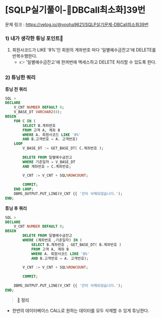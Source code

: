 # \[SQLP실기풀이-DBCall최소화]39번

문제 링크 : https://velog.io/@yooha9621/SQLP실기문제-DBCall최소화39번

### 1) 내가 생각한 튜닝 포인트🤔

1. 회원사코드가 LIKE '8%'인 회원의 계좌번호 마다 '일별예수금잔고'에 DELETE를 반복수행한다.
   * 👉 '일별예수금잔고'에 한꺼번에 액세스하고 DELETE 처리할 수 있도록 한다.

### 2) 튜닝한 쿼리

**튜닝 전 쿼리**

```sql
SQL >
DECLARE
	V_CNT NUMBER DEFAULT 0;
	V_BASE_DT VARCHAR2(8);
BEGIN
	FOR C IN (
		SELECT B.계좌번호
        FROM 고객 A, 계좌 B
		WHERE A. 회원사코드 LIKE '8%'
		AND B.고객번호 = A. 고객번호)
	LOOP	
    	V_BASE_DT := GET_BASE_DT( C.계좌번호 );
        
        DELETE FROM 일별예수금잔고
        WHERE 기준일자 = V_BASE_DT
        AND 계좌번호 = C.계좌번호;
        
		V_CNT := V_CNT + SQL%ROWCOUNT;
        
        COMMIT;
	END LOOP;
    DBMS_OUTPUT.PUT_LINE(V_CNT {{ '건이 삭제되었습니다.');
END;
```

**튜닝 후 쿼리**

```sql
SQL >
DECLARE
	V_CNT NUMBER DEFAULT 0;
BEGIN      
        DELETE FROM 일별예수금잔고
        WHERE (계좌번호 ,기준일자) IN (
        	SELECT B.계좌번호 , GET_BASE_DT( B.계좌번호 )
        	FROM 고객 A, 계좌 B
			WHERE A. 회원사코드 LIKE '8%'
			AND B.고객번호 = A. 고객번호);
        
		V_CNT := V_CNT + SQL%ROWCOUNT;
        
        COMMIT;
        
    DBMS_OUTPUT.PUT_LINE(V_CNT {{ '건이 삭제되었습니다.');
END;
```

> **🍎 정리**

* 한번의 데이터베이스 CALL로 원하는 데이터를 모두 삭제할 수 있게 튜닝한다.
